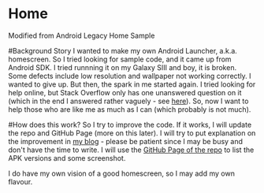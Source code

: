 Home
====

Modified from Android Legacy Home Sample

#Background Story
I wanted to make my own Android Launcher, a.k.a. homescreen. So I tried looking for sample code, and it came up from Android SDK. I tried runnning it on my Galaxy SIII and boy, it is broken. Some defects include low resolution and wallpaper not working correctly. I wanted to give up. But then, the spark in me started again. I tried looking for help online, but Stack Overflow only has one unanswered question on it (which in the end I answered rather vaguely - see [here](http://stackoverflow.com/questions/9455726/sample-android-launcher-is-in-phone-resolution-and-i-need-to-edit-it-for-a-table/18758573#18758573)). So, now I want to help those who are like me as much as I can (which probably is not much).

#How does this work?
So I try to improve the code. If it works, I will update the repo and GitHub Page (more on this later). I will try to put explanation on the improvement in [my blog](http://ideascomecheap.blogspot.sg/search/label/Android%20Home%20Sample) - please be patient since I may be busy and don't have the time to write. I will use the [GitHub Page of the repo](http://hansnewbie.github.io/Home/) to list the APK versions and some screenshot.

I do have my own vision of a good homescreen, so I may add my own flavour.
